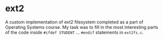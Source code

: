 # ext2

A custom implementation of ext2 filesystem completed as a part of Operating Systems course. My task was to fill in the most interesting parts of the code inside `#ifdef STUDENT` ... `#endif` statements in `ext2fs.c`.
